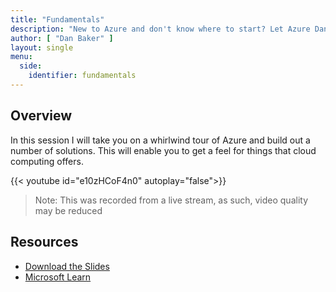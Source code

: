```yaml
---
title: "Fundamentals"
description: "New to Azure and don't know where to start? Let Azure Dan show you in this introductory video."
author: [ "Dan Baker" ]
layout: single
menu:
  side:
    identifier: fundamentals
---
```


## Overview

In this session I will take you on a whirlwind tour of Azure and build out a number of solutions. This will enable you to get a feel for things that cloud computing offers.

{{< youtube id="e10zHCoF4n0" autoplay="false">}}

> Note: This was recorded from a live stream, as such, video quality may be reduced

## Resources

* [Download the Slides](https://1drv.ms/p/s!AtMM4n9Lb8PKkeglFr3uuW6OsHLoww?e=tWDR1h)
* [Microsoft Learn](https://docs.microsoft.com/learn/paths/azure-fundamentals/)